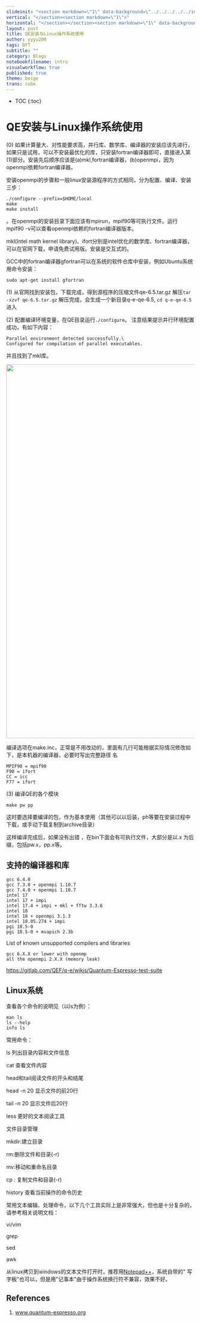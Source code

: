 ```yaml
---
slideinit: "<section markdown=\"1\" data-background=\"../../../../../img/slidebackground.png\"><section markdown=\"1\">"
vertical: "</section><section markdown=\"1\">"
horizontal: "</section></section><section markdown=\"1\" data-background=\"../../../../../img/slidebackground.png\"><section markdown=\"1\">"
layout: post
title: QE安装与Linux操作系统使用
author: yyyu200
tags: DFT
subtitle: ""
category: Blogs
notebookfilename: intro
visualworkflow: true
published: true
theme: beige
trans: cube
---
```



* TOC
{:toc}

# QE安装与Linux操作系统使用

(0) 如果计算量大、对性能要求高，并行库、数学库、编译器的安装应该先进行，如果只是试用，可以不安装最优化的库，只安装fortran编译器即可，直接进入第(1)部分。安装先后顺序应该是(a)mkl,fortran编译器，(b)openmpi，因为openmpi依赖fortran编译器。

安装openmpi的步骤和一般linux安装源程序的方式相同，分为配置、编译、安装三步：

```
./configure --prefix=$HOME/local
make
make install
```
。在openmpi的安装目录下面应该有mpirun，mpif90等可执行文件。运行mpif90 -v可以查看openmpi依赖的fortran编译器版本。

mkl(Intel math kernel library)、ifort分别是intel优化的数学库、fortran编译器，可以在官网下载，申请免费试用版。安装是交互式的。

GCC中的fortran编译器gfortran可以在系统的软件仓库中安装，例如Ubuntu系统用命令安装：

```
sudo apt-get install gfortran
```


(1) 从官网找到安装包，下载完成，得到源程序的压缩文件qe-6.5.tar.gz
解压```tar -xzvf qe-6.5.tar.gz```
解压完成，会生成一个新目录q-e-qe-6.5, ```cd q-e-qe-6.5``` 进入

(2) 配置编译环境变量，在QE目录运行```./configure```。
注意结果提示并行环境配置成功，有如下内容：
```
Parallel environment detected successfully.\
Configured for compilation of parallel executables.
```
并且找到了mkl库。

<p align="left">
    <img src="../../../../../img/confs_results.png" width="1000"/>
</p>

编译选项在make.inc，正常是不用改动的，里面有几行可能根据实际情况修改如下，是本机器的编译器，必要时写出完整路径
名
```
MPIF90 = mpif90
F90 = ifort
CC = icc
F77 = ifort
```

(3) 编译QE的各个模块

```
make pw pp
```

这时要选择要编译的包，作为基本使用（其他可以以后装，ph等要在安装过程中下载，或手动下载复制到archive目录）

这样编译完成后，如果没有出错 ，在bin下面会有可执行文件，大部分是以.x 为后缀，包括pw.x，pp.x等。

## 支持的编译器和库

```
gcc 6.4.0
gcc 7.3.0 + openmpi 1.10.7
gcc 7.4.0 + openmpi 1.10.7
intel 17
intel 17 + impi
intel 17.4 + impi + mkl + fftw 3.3.6
intel 18
intel 18 + openmpi 3.1.3
intel 18.05.274 + impi
pgi 18.5-0
pgi 18.5-0 + mvapich 2.3b
```

List of known unsupported compilers and libraries

```
gcc 6.X.X or lower with openmp
all the openmpi 2.X.X (memory leak)
```

https://gitlab.com/QEF/q-e/wikis/Quantum-Espresso-test-suite


## Linux系统

查看各个命令的说明见（以ls为例）：
```
man ls
ls --help
info ls
```

常用命令：

ls 列出目录内容和文件信息

cat 查看文件内容

head和tail阅读文件的开头和结尾

head -n 20 显示文件的前20行

tail -n 20 显示文件后20行

less 更好的文本阅读工具

文件目录管理

mkdir:建立目录

rm:删除文件和目录(-r)

mv:移动和重命名目录

cp : 复制文件和目录(-r)

history 查看当前操作的命令历史

常用文本编辑、处理命令，以下几个工具实际上是非常强大，但也是十分复杂的，请参考相关说明文档：

vi/vim

grep

sed

awk

从linux拷贝到windows的文本文件打开时，推荐用[Notepad++](https://notepad-plus-plus.org/downloads/)，系统自带的"
写字板"也可以，但是用"记事本"由于操作系统换行符不兼容，效果不好。

## References

1. www.quantum-espresso.org

